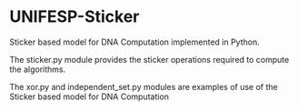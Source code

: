 # UNIFESP-Sticker
Sticker based model for DNA Computation implemented in Python.

The sticker.py module provides the sticker operations required to compute the algorithms.

The xor.py and independent_set.py modules are examples of use of the Sticker based model for DNA Computation
